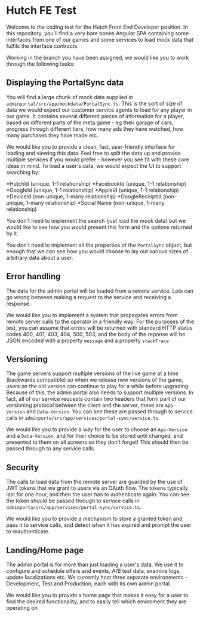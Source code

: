 # Hutch FE Test

Welcome to the coding test for the Hutch Front End Developer position. In this repository, you'll find a very bare bones Angular SPA containing some interfaces from one of our games and some services to load mock data that fulfils the interface contracts.

Working in the branch you have been assigned, we would like you to work through the following tasks: 

## Displaying the PortalSync data

You will find a large chunk of mock data supplied in `adminportal/src/app/mockdata/PortalSync.ts`. This is the sort of size of data we would expect our customer service agents to load for any player in our game. It contains several different pieces of information for a player, based on different parts of the meta game - eg their garage of cars, progress through different tiers, how many ads they have watched, how many purchases they have made etc. 

We would like you to provide a clean, fast, user-friendly interface for loading and viewing this data. Feel free to split the data up and provide multiple services if you would prefer - however you see fit with these core ideas in mind. To load a user's data, we would expect the UI to support searching by:

*HutchId (unique, 1-1 relationship)
*FacebookId (unique, 1-1 relationship)
*GoogleId (unique, 1-1 relationship)
*AppleId (unique, 1-1 relationship)
*DeviceId (non-unique, 1-many relationship)
*GoogleReceiptId (non-unique, 1-many relationship)
*Social Name (non-unique, 1-many relationship)

You don't need to implement the search (just load the mock data) but we would like to see how you would present this form and the options returned by it.

You don't need to implement all the properties of the `PortalSync` object, but enough that we can see how you would choose to lay out various sizes of arbitrary data about a user.

## Error handling

The data for the admin portal will be loaded from a remote service. Lots can go wrong between making a request to the service and receiving a response. 

We would like you to implement a system that propagates errors from remote server calls to the operator in a friendly way. For the purposes of the test, you can assume that errors will be returned with standard HTTP status codes 400, 401, 403, 404, 500, 503, and the body of the reponse will be JSON encoded with a property `message` and a property `stackTrace`

## Versioning

The game servers support multiple versions of the live game at a time (backwards compatible) so when we release new versions of the game, users on the old version can continue to play for a while before upgrading. Because of this, the admin portal also needs to support multiple versions. In fact, all of our service requests contain two headers that form part of our versioning protocol between the client and the server, these are `App-Version` and `Data-Version`. You can see these are passed through to service calls in `adminporta/src/app/services/portal-sync/service.ts`. 

We would like you to provide a way for the user to choose an `App-Version` and a `Data-Version`, and for their choice to be stored until changed, and presented to them on all screens so they don't forget! This should then be passed through to any service calls.

## Security

The calls to load data from the remote server are guarded by the use of JWT tokens that we grant to users via an OAuth flow. The tokens typically last for one hour, and then the user has to authenticate again. You can see the token should be passed through to service calls in `adminporta/src/app/services/portal-sync/service.ts`. 

We would like you to provide a mechanism to store a granted token and pass it to service calls, and detect when it has expired and prompt the user to reauthenticate.

## Landing/Home page

The admin portal is for more than just loading a user's data. We use it to configure and schedule offers and events, A/B test data, examine logs, update localizations etc. We currently host three separate environments - Development, Test and Production, each with its own admin portal. 

We would like you to provide a home page that makes it easy for a user to find the desired functionality, and to easily tell which enviroment they are operating on

